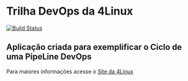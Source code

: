 # Trilha DevOps da 4Linux

<!-- Altere a Flag abaixo com sua URL do Travis -->
[![Build Status](https://travis-ci.com/XxHale1596xX/DevOpsLab-HelloWorld.svg?branch=master)](https://travis-ci.com/XxHale1596xX/DevOpsLab-HelloWorld)

## Aplicação criada para exemplificar o Ciclo de uma PipeLine DevOps


Para maiores informações acesse o [Site da 4Linux](https://www.4linux.com.br/cursos/devops)
